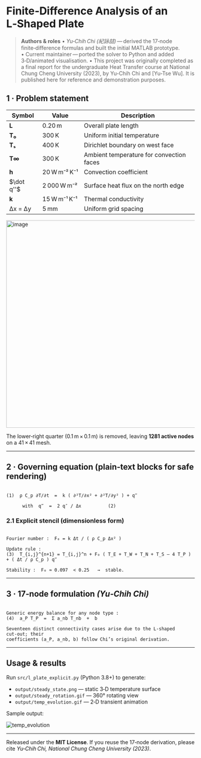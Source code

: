 # Finite‑Difference Analysis of an L‑Shaped Plate

> **Authors & roles**
> • *Yu‑Chih Chi (紀詠喆)* — derived the 17‑node finite‑difference formulas and built the initial MATLAB prototype.
> • Current maintainer — ported the solver to Python and added 3‑D/animated visualisation.
> • This project was originally completed as a final report for the undergraduate Heat Transfer course at National Chung Cheng University (2023), by Yu-Chih Chi and [Yu-Tse Wu]. It is published here for reference and demonstration purposes.


## 1 · Problem statement

| Symbol       | Value        | Description                              |
| ------------ | ------------ | ---------------------------------------- |
| **L**        | 0.20 m       | Overall plate length                     |
| **T₀**       | 300 K        | Uniform initial temperature              |
| **Tₛ**       | 400 K        | Dirichlet boundary on west face          |
| **T∞**       | 300 K        | Ambient temperature for convection faces |
| **h**        | 20 W m⁻² K⁻¹ | Convection coefficient                   |
| \$\dot q''\$ | 2 000 W m⁻²  | Surface heat flux on the north edge      |
| **k**        | 15 W m⁻¹ K⁻¹ | Thermal conductivity                     |
| Δx = Δy      | 5 mm         | Uniform grid spacing                     |

<img width="723" height="554" alt="image" src="https://github.com/user-attachments/assets/4a631b46-1ef8-4bea-bf6a-756a91f41039" />


The lower‑right quarter (0.1 m × 0.1 m) is removed, leaving **1281 active nodes** on a 41 × 41 mesh.

---

## 2 · Governing equation (plain‑text blocks for safe rendering)

```text

(1)  ρ C_p ∂T/∂t  =  k ( ∂²T/∂x² + ∂²T/∂y² ) + q‴

      with  q‴  =  2 q″ / Δx          (2)

```

### 2.1 Explicit stencil (dimensionless form)

```text

Fourier number :  F₀ = k Δt / ( ρ C_p Δx² )

Update rule :
(3)  T_{i,j}^{n+1} = T_{i,j}^n + F₀ ( T_E + T_W + T_N + T_S – 4 T_P ) + ( Δt / ρ C_p ) q‴
                    
Stability :  F₀ ≈ 0.097  < 0.25   →  stable.

```

---

## 3 · 17‑node formulation *(Yu‑Chih Chi)*

```text

Generic energy balance for any node type :
(4)  a_P T_P  =  Σ a_nb T_nb  +  b

Seventeen distinct connectivity cases arise due to the L‑shaped cut‑out; their
coefficients (a_P, a_nb, b) follow Chi’s original derivation.

```

---

## Usage & results

Run `src/l_plate_explicit.py` (Python 3.8+) to generate:

* `output/steady_state.png` — static 3‑D temperature surface
* `output/steady_rotation.gif` — 360° rotating view
* `output/temp_evolution.gif` — 2‑D transient animation

Sample output:

![temp_evolution](https://github.com/user-attachments/assets/4d284041-495e-4094-977d-0965f42ca3ba)


---

Released under the **MIT License**.  If you reuse the 17‑node derivation, please cite *Yu‑Chih Chi, National Chung Cheng University (2023)*.

